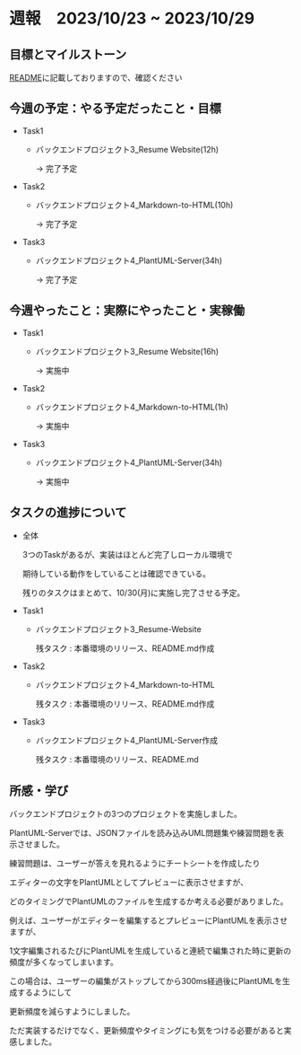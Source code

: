 # 週報　2023/10/23 ~ 2023/10/29

## 目標とマイルストーン
[README](https://github.com/Aki158/weekly-report/blob/main/README.md)に記載しておりますので、確認ください

## 今週の予定：やる予定だったこと・目標
- Task1
    - バックエンドプロジェクト3_Resume Website(12h)

        → 完了予定

- Task2
    - バックエンドプロジェクト4_Markdown-to-HTML(10h)

        → 完了予定

- Task3
    - バックエンドプロジェクト4_PlantUML-Server(34h)

        → 完了予定


## 今週やったこと：実際にやったこと・実稼働
- Task1
    - バックエンドプロジェクト3_Resume Website(16h)

        → 実施中

- Task2
    - バックエンドプロジェクト4_Markdown-to-HTML(1h)

        → 実施中

- Task3
    - バックエンドプロジェクト4_PlantUML-Server(34h)

        → 実施中

## タスクの進捗について
- 全体

  3つのTaskがあるが、実装はほとんど完了しローカル環境で
    
  期待している動作をしていることは確認できている。

  残りのタスクはまとめて、10/30(月)に実施し完了させる予定。

- Task1
    - バックエンドプロジェクト3_Resume-Website

        残タスク : 本番環境のリリース、README.md作成

- Task2
    - バックエンドプロジェクト4_Markdown-to-HTML

        残タスク : 本番環境のリリース、README.md作成

- Task3
    - バックエンドプロジェクト4_PlantUML-Server作成

        残タスク : 本番環境のリリース、README.md

## 所感・学び
バックエンドプロジェクトの3つのプロジェクトを実施しました。

PlantUML-Serverでは、JSONファイルを読み込みUML問題集や練習問題を表示させました。

練習問題は、ユーザーが答えを見れるようにチートシートを作成したり

エディターの文字をPlantUMLとしてプレビューに表示させますが、

どのタイミングでPlantUMLのファイルを生成するか考える必要がありました。

例えば、ユーザーがエディターを編集するとプレビューにPlantUMLを表示させますが、

1文字編集されるたびにPlantUMLを生成していると連続で編集された時に更新の頻度が多くなってしまいます。

この場合は、ユーザーの編集がストップしてから300ms経過後にPlantUMLを生成するようにして

更新頻度を減らすようにしました。

ただ実装するだけでなく、更新頻度やタイミングにも気をつける必要があると実感しました。
